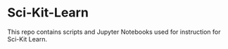 # Sci-Kit-Learn
This repo contains scripts and Jupyter Notebooks used for instruction for Sci-Kit Learn.
